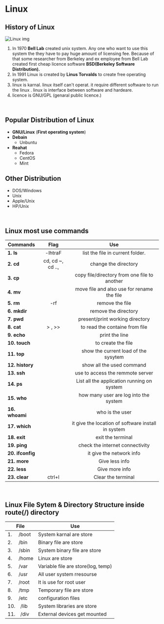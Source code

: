 # Linux 

## History of Linux

![Linux img](https://i0.wp.com/www.kramer.gl/wp-content/uploads/2017/11/logo-linux.png?w=505&ssl=1)

1. In 1970 **Bell Lab** created unix system. Any one who want to use this system the they have to pay huge amount of licensing fee. Because of that some researcher from Berkeley and ex employee from Bell Lab created first cheap licence software **BSD(Berkeley Software Distribution).**
2. In 1991 Linux is  created by **Linus Torvalds** to create free operating system.
3. linux is karnal. linux itself can't operat. it require different software to run the linux . linux is interface between software and hardeare.
4. licence is GNU/GPL (genaral public licence.)
<p>&nbsp;</p>

## Popular Distribution of Linux
* **GNU/Linux** (**First operating system**)
* **Debain** 
    * Unbuntu
* **Reahat** 
    * Fedora
    * CentOS
    * Mint
## Other Distribution
* DOS/Windows
* Unix
* Apple/Unix
* HP/Unix
<p>&nbsp;</p>


## Linux most use commands
| Commands | Flag | Use |
| ------ | :------: | :-----: |
|  **1. ls** |-lhtraF  | list the file in current folder. |
| **2. cd** | cd, cd ~, cd ..,    | change the directory |
| **3. cp** |  | copy file/directory from one file to another |
|  **4. mv** |  | move file and also use for rename the file |
|  **5. rm** | -rf | remove the file |
|  **6. mkdir** |  | remove the directory |
|  **7. pwd** |  | present/print working directory |
|  **8. cat** | > , >> | to read the containe from file |
|  **9. echo** |  | print the line |
|  **10. touch** |  | to create the file |
|  **11. top** |  | show the current load of the sysytem |
|  **12. history** |  | show all the used command |
|  **13. ssh** |  | use to access the remmote server |
|  **14. ps** |  |  List all the application running on system|
|  **15. who** |  |how many user are log into the system|
| **16. whoami**| | who is the user |
| **17. which** |  | it give the location of software install in system |
| **18. exit** |  |exit the terminal |
| **19. ping** |  |check the internet connectivity |
| **20. ifconfig** |  | it give the network info |
| **21. more** |   | Give less info        |
| **22. less** |   | Give more info        |
| **23. clear** | ctrl+l  | Clear the terminal    |

<p>&nbsp;</p>

## Linux File Sytem & Directory Structure inside route(/) directory
    
| File | Use |
| ------ | ------ |
|1. &nbsp; &nbsp; /boot | System karnal are store |
|2. &nbsp; &nbsp; /bin | Binary file are store |
|3. &nbsp; &nbsp; /sbin | System binary file are store  |
|4. &nbsp; &nbsp; /home | Linux are store  |
|5. &nbsp; &nbsp; /var | Variable file are store(log, temp)  |
|6. &nbsp; &nbsp; /usr | All user system rresourse  |
|7. &nbsp; &nbsp; /root | It is use for root user |
|8. &nbsp; &nbsp; /tmp | Temporary file are store |
|9. &nbsp; &nbsp; /etc | configuration files |
|10.&nbsp; &nbsp; /lib | System libraries are store  |
|11.&nbsp; &nbsp; /div | External devices get mounted |

